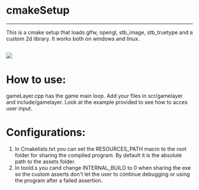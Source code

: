 # cmakeSetup

---

This is a cmake setup that loads glfw, opengl, stb_image, stb_truetype and a custom 2d library. It works both on windows and linux.

![](https://github.com/meemknight/photos/blob/master/cmakeSetup1.png)
---

# How to use:

  gameLayer.cpp has the game main loop. Add your files in scr/gamelayer and include/gamelayer.
  Look at the example provided to see how to acces user input.

# Configurations:

  1. In Cmakelists.txt you can set the RESOURCES_PATH macro to the root folder for sharing the compiled program. By default it is the absolute path to the assets folder.
  2. In toold.s you cand change INTERNAL_BUILD to 0 when sharing the exe so the custom asserts don't let the user to continue debugging or using the program after a failed assertion.
